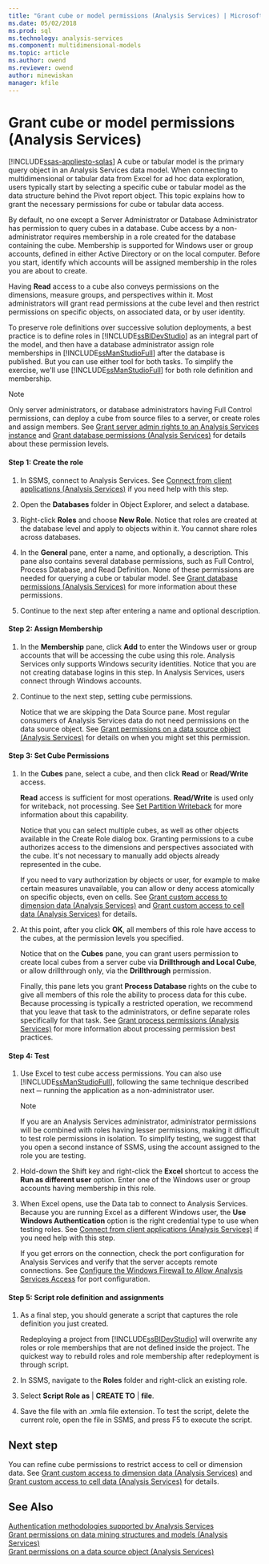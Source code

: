 ```yaml
---
title: "Grant cube or model permissions (Analysis Services) | Microsoft Docs"
ms.date: 05/02/2018
ms.prod: sql
ms.technology: analysis-services
ms.component: multidimensional-models
ms.topic: article
ms.author: owend
ms.reviewer: owend
author: minewiskan
manager: kfile
---
```

# Grant cube or model permissions (Analysis Services)
[!INCLUDE[ssas-appliesto-sqlas](../../includes/ssas-appliesto-sqlas.md)]
  A cube or tabular model is the primary query object in an Analysis Services data model. When connecting to multidimensional or tabular data from Excel for ad hoc data exploration, users typically start by selecting a specific cube or tabular model as the data structure behind the Pivot report object. This topic explains how to grant the necessary permissions for cube or tabular data access.  
  
 By default, no one except a Server Administrator or Database Administrator has permission to query cubes in a database. Cube access by a non-administrator requires membership in a role created for the database containing the cube. Membership is supported for Windows user or group accounts, defined in either Active Directory or on the local computer. Before you start, identify which accounts will be assigned membership in the roles you are about to create.  
  
 Having **Read** access to a cube also conveys permissions on the dimensions, measure groups, and perspectives within it. Most administrators will grant read permissions at the cube level and then restrict permissions on specific objects, on associated data, or by user identity.  
  
 To preserve role definitions over successive solution deployments, a best practice is to define roles in [!INCLUDE[ssBIDevStudio](../../includes/ssbidevstudio-md.md)] as an integral part of the model, and then have a database administrator assign role memberships in [!INCLUDE[ssManStudioFull](../../includes/ssmanstudiofull-md.md)] after the database is published. But you can use either tool for both tasks. To simplify the exercise, we'll use [!INCLUDE[ssManStudioFull](../../includes/ssmanstudiofull-md.md)] for both role definition and membership.  
  
> [!NOTE]  
>  Only server administrators, or database administrators having Full Control permissions, can deploy a cube from source files to a server, or create roles and assign members. See [Grant server admin rights to an  Analysis Services instance](../../analysis-services/instances/grant-server-admin-rights-to-an-analysis-services-instance.md) and [Grant database permissions &#40;Analysis Services&#41;](../../analysis-services/multidimensional-models/grant-database-permissions-analysis-services.md) for details about these permission levels.  
  
#### Step 1: Create the role  
  
1.  In SSMS, connect to Analysis Services. See [Connect from client applications &#40;Analysis Services&#41;](../../analysis-services/instances/connect-from-client-applications-analysis-services.md) if you need help with this step.  
  
2.  Open the **Databases** folder in Object Explorer, and select a database.  
  
3.  Right-click **Roles** and choose **New Role**. Notice that roles are created at the database level and apply to objects within it. You cannot share roles across databases.  
  
4.  In the **General** pane, enter a name, and optionally, a description. This pane also contains several database permissions, such as Full Control, Process Database, and Read Definition. None of these permissions are needed for querying a cube or tabular model. See [Grant database permissions &#40;Analysis Services&#41;](../../analysis-services/multidimensional-models/grant-database-permissions-analysis-services.md) for more information about these permissions.  
  
5.  Continue to the next step after entering a name and optional description.  
  
#### Step 2: Assign Membership  
  
1.  In the **Membership** pane, click **Add** to enter the Windows user or group accounts that will be accessing the cube using this role. Analysis Services only supports Windows security identities. Notice that you are not creating database logins in this step. In Analysis Services, users connect through Windows accounts.  
  
2.  Continue to the next step, setting cube permissions.  
  
     Notice that we are skipping the Data Source pane. Most regular consumers of Analysis Services data do not need permissions on the data source object. See [Grant permissions on a data source object &#40;Analysis Services&#41;](../../analysis-services/multidimensional-models/grant-permissions-on-a-data-source-object-analysis-services.md) for details on when you might set this permission.  
  
#### Step 3: Set Cube Permissions  
  
1.  In the **Cubes** pane, select a cube, and then click **Read** or **Read/Write** access.  
  
     **Read** access is sufficient for most operations. **Read/Write** is used only for writeback, not processing. See [Set Partition Writeback](../../analysis-services/multidimensional-models/set-partition-writeback.md) for more information about this capability.  
  
     Notice that you can select multiple cubes, as well as other objects available in the Create Role dialog box. Granting permissions to a cube authorizes access to the dimensions and perspectives associated with the cube. It's not necessary to manually add objects already represented in the cube.  
  
     If you need to vary authorization by objects or user, for example to make certain measures unavailable, you can allow or deny access atomically on specific objects, even on cells. See [Grant custom access to dimension data &#40;Analysis Services&#41;](../../analysis-services/multidimensional-models/grant-custom-access-to-dimension-data-analysis-services.md) and [Grant custom access to cell data &#40;Analysis Services&#41;](../../analysis-services/multidimensional-models/grant-custom-access-to-cell-data-analysis-services.md) for details.  
  
2.  At this point, after you click **OK**, all members of this role have access to the cubes, at the permission levels you specified.  
  
     Notice that on the **Cubes** pane, you can grant users permission to create local cubes from a server cube via **Drillthrough and Local Cube**, or allow drillthrough only, via the **Drillthrough** permission.  
  
     Finally, this pane lets you grant **Process Database** rights on the cube to give all members of this role the ability to process data for this cube. Because processing is typically a restricted operation, we recommend that you leave that task to the administrators, or define separate roles specifically for that task. See [Grant process permissions &#40;Analysis Services&#41;](../../analysis-services/multidimensional-models/grant-process-permissions-analysis-services.md) for more information about processing permission best practices.  
  
#### Step 4: Test  
  
1.  Use Excel to test cube access permissions. You can also use [!INCLUDE[ssManStudioFull](../../includes/ssmanstudiofull-md.md)], following the same technique described next ─ running the application as a non-administrator user.  
  
    > [!NOTE]  
    >  If you are an Analysis Services administrator, administrator permissions will be combined with roles having lesser permissions, making it difficult to test role permissions in isolation. To simplify testing, we suggest that you open a second instance of SSMS, using the account assigned to the role you are testing.  
  
2.  Hold-down the Shift key and right-click the **Excel** shortcut to access the **Run as different user** option. Enter one of the Windows user or group accounts having membership in this role.  
  
3.  When Excel opens, use the Data tab to connect to Analysis Services. Because you are running Excel as a different Windows user, the **Use Windows Authentication** option is the right credential type to use when testing roles. See [Connect from client applications &#40;Analysis Services&#41;](../../analysis-services/instances/connect-from-client-applications-analysis-services.md) if you need help with this step.  
  
     If you get errors on the connection, check the port configuration for Analysis Services and verify that the server accepts remote connections. See [Configure the Windows Firewall to Allow Analysis Services Access](../../analysis-services/instances/configure-the-windows-firewall-to-allow-analysis-services-access.md) for port configuration.  
  
#### Step 5: Script role definition and assignments  
  
1.  As a final step, you should generate a script that captures the role definition you just created.  
  
     Redeploying a project from [!INCLUDE[ssBIDevStudio](../../includes/ssbidevstudio-md.md)] will overwrite any roles or role memberships that are not defined inside the project. The quickest way to rebuild roles and role membership after redeployment is through script.  
  
2.  In SSMS, navigate to the **Roles** folder and right-click an existing role.  
  
3.  Select **Script Role as** | **CREATE TO** | **file**.  
  
4.  Save the file with an .xmla file extension. To test the script, delete the current role, open the file in SSMS, and press F5 to execute the script.  
  
## Next step  
 You can refine cube permissions to restrict access to cell or dimension data. See [Grant custom access to dimension data &#40;Analysis Services&#41;](../../analysis-services/multidimensional-models/grant-custom-access-to-dimension-data-analysis-services.md) and [Grant custom access to cell data &#40;Analysis Services&#41;](../../analysis-services/multidimensional-models/grant-custom-access-to-cell-data-analysis-services.md) for details.  
  
## See Also  
 [Authentication methodologies supported by Analysis Services](../../analysis-services/instances/authentication-methodologies-supported-by-analysis-services.md)   
 [Grant permissions on data mining structures and models &#40;Analysis Services&#41;](../../analysis-services/multidimensional-models/grant-permissions-on-data-mining-structures-and-models-analysis-services.md)   
 [Grant permissions on a data source object &#40;Analysis Services&#41;](../../analysis-services/multidimensional-models/grant-permissions-on-a-data-source-object-analysis-services.md)  
  
  
